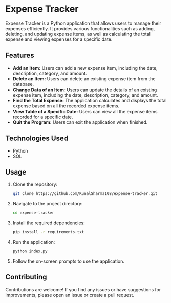 # Expense Tracker

Expense Tracker is a Python application that allows users to manage their expenses efficiently. It provides various functionalities such as adding, deleting, and updating expense items, as well as calculating the total expense and viewing expenses for a specific date.

## Features

- **Add an Item:** Users can add a new expense item, including the date, description, category, and amount.
- **Delete an Item:** Users can delete an existing expense item from the database.
- **Change Data of an Item:** Users can update the details of an existing expense item, including the date, description, category, and amount.
- **Find the Total Expense:** The application calculates and displays the total expense based on all the recorded expense items.
- **View Table of a Specific Date:** Users can view all the expense items recorded for a specific date.
- **Quit the Program:** Users can exit the application when finished.

## Technologies Used

- Python
- SQL

## Usage

1. Clone the repository:

    ```bash
    git clone https://github.com/KunalSharma108/expense-tracker.git
    ```

2. Navigate to the project directory:

    ```bash
    cd expense-tracker
    ```

3. Install the required dependencies:

    ```bash
    pip install -r requirements.txt
    ```

4. Run the application:

    ```bash
    python index.py
    ```

5. Follow the on-screen prompts to use the application.

## Contributing

Contributions are welcome! If you find any issues or have suggestions for improvements, please open an issue or create a pull request.
